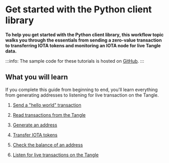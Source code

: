# Get started with the Python client library

**To help you get started with the Python client library, this workflow topic walks you through the essentials from sending a zero-value transaction to transferring IOTA tokens and monitoring an IOTA node for live Tangle data.**

:::info:
The sample code for these tutorials is hosted on [GitHub](https://github.com/iota-community/python-iota-workshop).
:::

## What you will learn

If you complete this guide from beginning to end, you'll learn everything from generating addresses to listening for live transaction on the Tangle.

1. [Send a "hello world" transaction](../tutorials/python/send-your-first-bundle.md)

2. [Read transactions from the Tangle](../tutorials/python/read-transactions.md)

3. [Generate an address](../tutorials/python/generate-an-address.md)

4. [Transfer IOTA tokens](../tutorials/python/transfer-iota-tokens.md)

5. [Check the balance of an address](../tutorials/python/check-balance.md)

6. [Listen for live transactions on the Tangle](../tutorials/python/listen-for-transactions.md)
